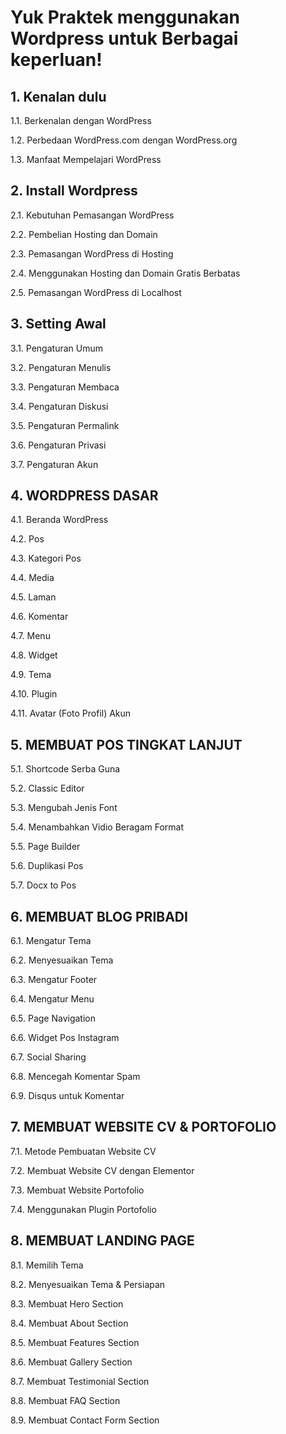 # Yuk Praktek menggunakan Wordpress untuk Berbagai keperluan!
## 1. Kenalan dulu
1.1. Berkenalan dengan WordPress

1.2. Perbedaan WordPress.com dengan WordPress.org

1.3. Manfaat Mempelajari WordPress
## 2. Install Wordpress
2.1. Kebutuhan Pemasangan WordPress

2.2. Pembelian Hosting dan Domain

2.3. Pemasangan WordPress di Hosting

2.4. Menggunakan Hosting dan Domain Gratis Berbatas

2.5. Pemasangan WordPress di Localhost
## 3. Setting Awal
3.1. Pengaturan Umum

3.2. Pengaturan Menulis

3.3. Pengaturan Membaca

3.4. Pengaturan Diskusi

3.5. Pengaturan Permalink

3.6. Pengaturan Privasi

3.7. Pengaturan Akun
## 4. WORDPRESS DASAR
4.1. Beranda WordPress

4.2. Pos

4.3. Kategori Pos

4.4. Media

4.5. Laman

4.6. Komentar

4.7. Menu

4.8. Widget

4.9. Tema

4.10. Plugin

4.11. Avatar (Foto Profil) Akun
## 5. MEMBUAT POS TINGKAT LANJUT
5.1. Shortcode Serba Guna

5.2. Classic Editor

5.3. Mengubah Jenis Font

5.4. Menambahkan Vidio Beragam Format

5.5. Page Builder

5.6. Duplikasi Pos

5.7. Docx to Pos
## 6. MEMBUAT BLOG PRIBADI
6.1. Mengatur Tema

6.2. Menyesuaikan Tema

6.3. Mengatur Footer

6.4. Mengatur Menu

6.5. Page Navigation

6.6. Widget Pos Instagram

6.7. Social Sharing

6.8. Mencegah Komentar Spam

6.9. Disqus untuk Komentar 
## 7. MEMBUAT WEBSITE CV & PORTOFOLIO
7.1. Metode Pembuatan Website CV

7.2. Membuat Website CV dengan Elementor

7.3. Membuat Website Portofolio

7.4. Menggunakan Plugin Portofolio
## 8. MEMBUAT LANDING PAGE
8.1. Memilih Tema

8.2. Menyesuaikan Tema & Persiapan

8.3. Membuat Hero Section

8.4. Membuat About Section

8.5. Membuat Features Section

8.6. Membuat Gallery Section

8.7. Membuat Testimonial Section

8.8. Membuat FAQ Section

8.9. Membuat Contact Form Section
